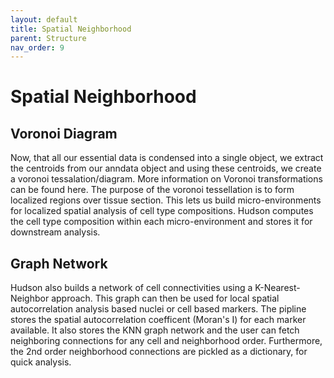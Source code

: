 ```yaml
---
layout: default
title: Spatial Neighborhood
parent: Structure
nav_order: 9
---
```


# Spatial Neighborhood

## Voronoi Diagram

<p align="justify ">

Now, that all our essential data is condensed into a single object, we extract the centroids from our anndata object and using these centroids, we create a voronoi tessalation/diagram. More information on Voronoi transformations can be found here. The purpose of the voronoi tessellation is to form localized regions over tissue section. This lets us build micro-environments for localized spatial analysis of cell type compositions. Hudson computes the cell type composition within each micro-environment and stores it for downstream analysis. 
</p>


## Graph Network

<p align="justify ">

Hudson also builds a network of cell connectivities using a K-Nearest-Neighbor approach. This graph can then be used for local spatial autocorrelation analysis based nuclei or cell based markers. The pipline stores the spatial autocorrelation coefficent (Moran's I) for each marker available. 
It also stores the KNN graph network and the user can fetch neighboring connections for any cell and neighborhood order. Furthermore, the 2nd order neighborhood connections are pickled as a dictionary, for quick analysis. 
 
</p>
